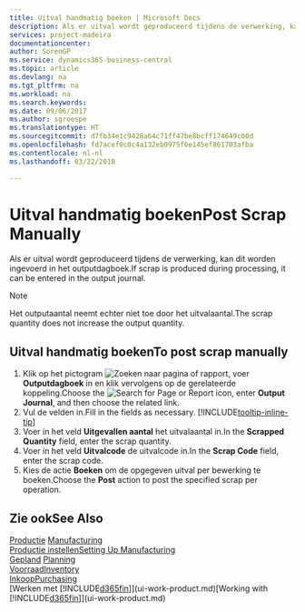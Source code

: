 ```yaml
---
title: Uitval handmatig boeken | Microsoft Docs
description: Als er uitval wordt geproduceerd tijdens de verwerking, kan dit worden ingevoerd in het outputdagboek. Het outputaantal neemt echter niet toe door het uitvalaantal.
services: project-madeira
documentationcenter: 
author: SorenGP
ms.service: dynamics365-business-central
ms.topic: article
ms.devlang: na
ms.tgt_pltfrm: na
ms.workload: na
ms.search.keywords: 
ms.date: 09/06/2017
ms.author: sgroespe
ms.translationtype: HT
ms.sourcegitcommit: d7fb34e1c9428a64c71ff47be8bcff174649c00d
ms.openlocfilehash: fd7acef0c0c4a132eb0975f6e145ef861703afba
ms.contentlocale: nl-nl
ms.lasthandoff: 03/22/2018

---
```

# <a name="post-scrap-manually"></a><span data-ttu-id="906bd-104">Uitval handmatig boeken</span><span class="sxs-lookup"><span data-stu-id="906bd-104">Post Scrap Manually</span></span>
<span data-ttu-id="906bd-105">Als er uitval wordt geproduceerd tijdens de verwerking, kan dit worden ingevoerd in het outputdagboek.</span><span class="sxs-lookup"><span data-stu-id="906bd-105">If scrap is produced during processing, it can be entered in the output journal.</span></span> 

> [!NOTE]
> <span data-ttu-id="906bd-106">Het outputaantal neemt echter niet toe door het uitvalaantal.</span><span class="sxs-lookup"><span data-stu-id="906bd-106">The scrap quantity does not increase the output quantity.</span></span>  

## <a name="to-post-scrap-manually"></a><span data-ttu-id="906bd-107">Uitval handmatig boeken</span><span class="sxs-lookup"><span data-stu-id="906bd-107">To post scrap manually</span></span>  
1. <span data-ttu-id="906bd-108">Klik op het pictogram ![Zoeken naar pagina of rapport](media/ui-search/search_small.png "pictogram Zoeken naar pagina of rapport"), voer **Outputdagboek** in en klik vervolgens op de gerelateerde koppeling.</span><span class="sxs-lookup"><span data-stu-id="906bd-108">Choose the ![Search for Page or Report](media/ui-search/search_small.png "Search for Page or Report icon") icon, enter **Output Journal**, and then choose the related link.</span></span>  
2. <span data-ttu-id="906bd-109">Vul de velden in.</span><span class="sxs-lookup"><span data-stu-id="906bd-109">Fill in the fields as necessary.</span></span> [!INCLUDE[tooltip-inline-tip](includes/tooltip-inline-tip_md.md)]  
3. <span data-ttu-id="906bd-110">Voer in het veld **Uitgevallen aantal** het uitvalaantal in.</span><span class="sxs-lookup"><span data-stu-id="906bd-110">In the **Scrapped Quantity** field, enter the scrap quantity.</span></span>  
4. <span data-ttu-id="906bd-111">Voer in het veld **Uitvalcode** de uitvalcode in.</span><span class="sxs-lookup"><span data-stu-id="906bd-111">In the **Scrap Code** field, enter the scrap code.</span></span>  
5. <span data-ttu-id="906bd-112">Kies de actie **Boeken** om de opgegeven uitval per bewerking te boeken.</span><span class="sxs-lookup"><span data-stu-id="906bd-112">Choose the **Post** action to post the specified scrap per operation.</span></span>  

## <a name="see-also"></a><span data-ttu-id="906bd-113">Zie ook</span><span class="sxs-lookup"><span data-stu-id="906bd-113">See Also</span></span>  
<span data-ttu-id="906bd-114">[Productie](production-manage-manufacturing.md)  </span><span class="sxs-lookup"><span data-stu-id="906bd-114">[Manufacturing](production-manage-manufacturing.md)  </span></span>  
[<span data-ttu-id="906bd-115">Productie instellen</span><span class="sxs-lookup"><span data-stu-id="906bd-115">Setting Up Manufacturing</span></span>](production-configure-production-processes.md)  
<span data-ttu-id="906bd-116">[Gepland](production-planning.md)    </span><span class="sxs-lookup"><span data-stu-id="906bd-116">[Planning](production-planning.md)    </span></span>  
[<span data-ttu-id="906bd-117">Voorraad</span><span class="sxs-lookup"><span data-stu-id="906bd-117">Inventory</span></span>](inventory-manage-inventory.md)  
[<span data-ttu-id="906bd-118">Inkoop</span><span class="sxs-lookup"><span data-stu-id="906bd-118">Purchasing</span></span>](purchasing-manage-purchasing.md)  
<span data-ttu-id="906bd-119">[Werken met [!INCLUDE[d365fin](includes/d365fin_md.md)]](ui-work-product.md)</span><span class="sxs-lookup"><span data-stu-id="906bd-119">[Working with [!INCLUDE[d365fin](includes/d365fin_md.md)]](ui-work-product.md)</span></span>

